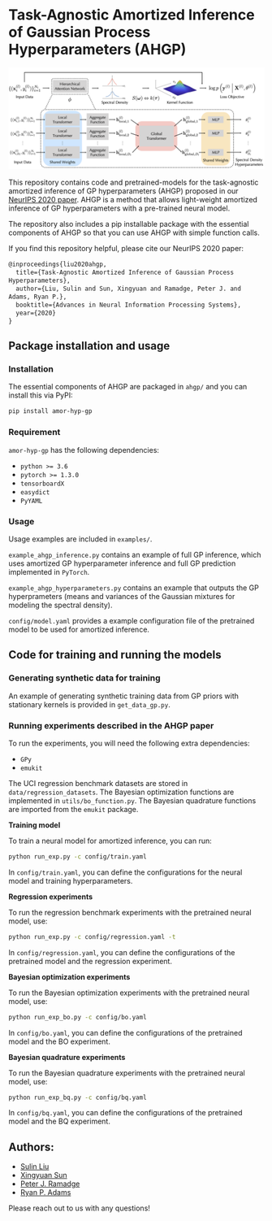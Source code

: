# Task-Agnostic Amortized Inference of Gaussian Process Hyperparameters (AHGP)

![AHGP pipeline](aux_files/pipeline.png)

This repository contains code and pretrained-models for the task-agnostic amortized inference of GP hyperparameters (AHGP) proposed in our [NeurIPS 2020 paper](https://papers.nips.cc/paper/2020/hash/f52db9f7c0ae7017ee41f63c2a7353bc-Abstract.html). AHGP is a method that allows light-weight amortized inference of GP hyperparameters with a pre-trained neural model.

The repository also includes a pip installable package with the essential components of AHGP so that you can use AHGP with simple function calls.

If you find this repository helpful, please cite our NeurIPS 2020 paper:
```
@inproceedings{liu2020ahgp,
  title={Task-Agnostic Amortized Inference of Gaussian Process Hyperparameters},
  author={Liu, Sulin and Sun, Xingyuan and Ramadge, Peter J. and Adams, Ryan P.},
  booktitle={Advances in Neural Information Processing Systems},
  year={2020}
}
```


## Package installation and usage

### Installation

The essential components of AHGP are packaged in `ahgp/` and you can install this via PyPI:
```bash
pip install amor-hyp-gp
```

### Requirement

`amor-hyp-gp` has the following dependencies:
* `python >= 3.6`
* `pytorch >= 1.3.0`
* `tensorboardX`
* `easydict`
* `PyYAML`

### Usage

Usage examples are included in `examples/`.

`example_ahgp_inference.py` contains an example of full GP inference, which uses amortized GP hyperparameter inference and full GP prediction implemented in `PyTorch`.

`example_ahgp_hyperparameters.py` contains an example that outputs the GP hyperprameters (means and variances of the Gaussian mixtures for modeling the spectral density).

`config/model.yaml` provides a example configuration file of the pretrained model to be used for amortized inference. 

## Code for training and running the models

### Generating synthetic data for training
An example of generating synthetic training data from GP priors with stationary kernels is provided in `get_data_gp.py`.

### Running experiments described in the AHGP paper
To run the experiments, you will need the following extra dependencies:
* `GPy`
* `emukit`

The UCI regression benchmark datasets are stored in `data/regression_datasets`. The Bayesian optimization functions are implemented in `utils/bo_function.py`. The Bayesian quadrature functions are imported from the `emukit` package.

**Training model**

To train a neural model for amortized inference, you can run:
```bash
python run_exp.py -c config/train.yaml
```
In `config/train.yaml`, you can define the configurations for the neural model and training hyperparameters. 

**Regression experiments**

To run the regression benchmark experiments with the pretrained neural model, use:
```bash
python run_exp.py -c config/regression.yaml -t
```
In `config/regression.yaml`, you can define the configurations of the pretrained model and the regression experiment.

**Bayesian optimization experiments**

To run the Bayesian optimization experiments with the pretrained neural model, use:
```bash
python run_exp_bo.py -c config/bo.yaml
```
In `config/bo.yaml`, you can define the configurations of the pretrained model and the BO experiment.

**Bayesian quadrature experiments**

To run the Bayesian quadrature experiments with the pretrained neural model, use:
```bash
python run_exp_bq.py -c config/bq.yaml
```
In `config/bq.yaml`, you can define the configurations of the pretrained model and the BQ experiment.

## Authors:
* [Sulin Liu](https://liusulin.github.io/)
* [Xingyuan Sun](http://people.csail.mit.edu/xingyuan/)
* [Peter J. Ramadge](https://ee.princeton.edu/people/peter-j-ramadge)
* [Ryan P. Adams](https://www.cs.princeton.edu/~rpa/)

Please reach out to us with any questions! 